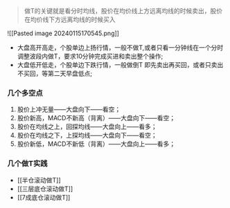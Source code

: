 >做T的关键就是看分时均线，股价在均价线上方远离均线的时候卖出，股价在均价线下方远离均线的时候买入  

![[Pasted image 20240115170545.png]]
- 大盘高开高走，个股单边上扬行情，一般不做T,或者只看一分钟线在一个分时调整波段内做T，要求10分钟完成买进和卖出整个操作;
- 大盘低开低走，个股单边下跌行情，一般做倒T  即先卖出再买回，或者只卖出不买回，等第二天早盘低点;

### 几个多空点

1. 股价上冲无量——大盘向下——看空；
2. 股价新高，MACD不新高（背离）——大盘向下——看空；
3. 股价在均线之上，回探均线——大盘向上——看多；
4. 股价在均线之下，上探均线——大盘向下——看空；
5. 股价新低，MACD不新低（背离）——大盘向上——看多；

### 几个做T实践

- [[半仓滚动做T]]
- [[三层底仓滚动做T]]
- [[7成底仓滚动做T]]